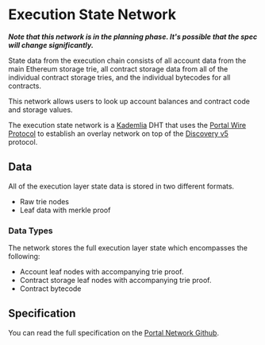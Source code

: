 # Execution State Network

***Note that this network is in the planning phase. It's possible that the spec will change significantly.***

State data from the execution chain consists of all account data from the main Ethereum storage trie, all contract storage data from all of the individual contract storage tries, and the individual bytecodes for all contracts.

This network allows users to look up account balances and contract code and storage values.

The execution state network is a [Kademlia](../kademlia.mdx) DHT that uses the [Portal Wire Protocol](./portal-wire-protocol.md) to establish an overlay network on top of the [Discovery v5](../discovery.mdx) protocol.


## Data

All of the execution layer state data is stored in two different formats.

- Raw trie nodes
- Leaf data with merkle proof

### Data Types

The network stores the full execution layer state which encompasses the following:

- Account leaf nodes with accompanying trie proof.
- Contract storage leaf nodes with accompanying trie proof.
- Contract bytecode


## Specification

You can read the full specification on the [Portal Network Github](https://github.com/ethereum/portal-network-specs/blob/master/state/state-network.md).
